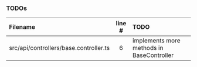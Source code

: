 ### TODOs
| Filename | line # | TODO
|:------|:------:|:------
| src/api/controllers/base.controller.ts | 6 | implements more methods in BaseController
